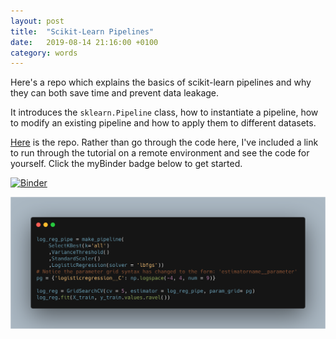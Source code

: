 ```yaml
---
layout: post
title:  "Scikit-Learn Pipelines"
date:   2019-08-14 21:16:00 +0100
category: words
---
```


Here's a repo which explains the basics of scikit-learn pipelines and why they can both save time and prevent data leakage.

It introduces the `sklearn.Pipeline` class, how to instantiate a pipeline, how to modify an existing pipeline and how to apply them to different datasets.

[Here](https://github.com/DanielTemesgen/python-workshops) is the repo. Rather than go through the code here, I've included a link to run through the tutorial on a remote environment and see the code for yourself. Click the myBinder badge below to get started.

[![Binder](https://mybinder.org/badge_logo.svg)](https://mybinder.org/v2/gh/DanielTemesgen/python-workshops/master?filepath=%2FPipelines.ipynb)

![code-preview](/../assets/images/scikit-learn-pipelines-code-preview.png)